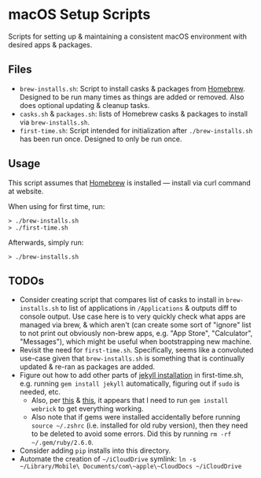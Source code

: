 # macOS Setup Scripts

Scripts for setting up & maintaining a consistent macOS environment with desired apps & packages.

## Files

* `brew-installs.sh`: Script to install casks & packages from [Homebrew](https://brew.sh/). Designed to be run many times as things are added or removed. Also does optional updating & cleanup tasks.
* `casks.sh` & `packages.sh`: lists of Homebrew casks & packages to install via `brew-installs.sh`. 
* `first-time.sh`: Script intended for initialization after `./brew-installs.sh` has been run once. Designed to only be run once.

## Usage

This script assumes that [Homebrew](https://brew.sh/) is installed — install via curl command at website.

When using for first time, run:
```shell
> ./brew-installs.sh
> ./first-time.sh
```
Afterwards, simply run:
```shell
> ./brew-installs.sh
```

## TODOs

* Consider creating script that compares list of casks to install in `brew-installs.sh` to list of applications in `/Applications` & outputs diff to console output. Use case here is to very quickly check what apps are managed via brew, & which aren't (can create some sort of "ignore" list to not print out obviously non-brew apps, e.g. "App Store", "Calculator", "Messages"), which might be useful when bootstrapping new machine.
* Revisit the need for `first-time.sh`. Specifically, seems like a convoluted use-case given that `brew-installs.sh` is something that is continually updated & re-ran as packages are added.
* Figure out how to add other parts of [jekyll installation](https://jekyllrb.com/docs/installation/macos/) in first-time.sh, e.g. running `gem install jekyll` automatically, figuring out if `sudo` is needed, etc.
  * Also, per [this](https://github.com/github/pages-gem/issues/752) & [this](https://github.com/jekyll/jekyll/issues/8523), it appears that I need to run `gem install webrick` to get everything working.
  * Also note that if gems were installed accidentally before running `source ~/.zshrc` (i.e. installed for old ruby version), then they need to be deleted to avoid some errors. Did this by running `rm -rf ~/.gem/ruby/2.6.0`.
* Consider adding `pip` installs into this directory.
* Automate the creation of `~/iCloudDrive` symlink: `ln -s ~/Library/Mobile\ Documents/com\~apple\~CloudDocs ~/iCloudDrive`

